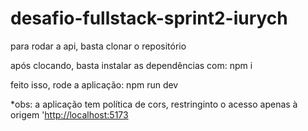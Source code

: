 # desafio-fullstack-sprint2-iurych

para rodar a api, basta clonar o repositório

após clocando, basta instalar as dependências com: npm i

feito isso, rode a aplicação: npm run dev

\*obs: a aplicação tem política de cors, restringinto o acesso apenas à origem '<http://localhost:5173>
